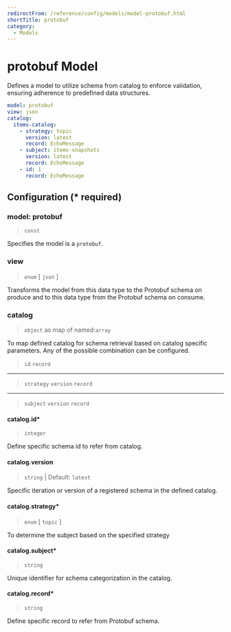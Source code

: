 ```yaml
---
redirectFrom: /reference/config/models/model-protobuf.html
shortTitle: protobuf
category:
  - Models
---
```


# protobuf Model

Defines a model to utilize schema from catalog to enforce validation, ensuring adherence to predefined data structures.

```yaml {1}
model: protobuf
view: json
catalog:
  items-catalog:
    - strategy: topic
      version: latest
      record: EchoMessage
    - subject: items-snapshots
      version: latest
      record: EchoMessage
    - id: 1
      record: EchoMessage
```

## Configuration (\* required)

### model: protobuf

> `const`

Specifies the model is a `protobuf`.

### view

> `enum` [ `json` ]

Transforms the model from this data type to the Protobuf schema on produce and to this data type from the Protobuf schema on consume.

### catalog

> `object` as map of named:`array`

To map defined catalog for schema retrieval based on catalog specific parameters. Any of the possible combination can be configured.

> `id`
> `record`
-----
> `strategy`
> `version`
> `record`
-----
> `subject`
> `version`
> `record`

#### catalog.id\*

> `integer`

Define specific schema id to refer from catalog.

#### catalog.version

> `string` | Default: `latest`

Specific iteration or version of a registered schema in the defined catalog.

#### catalog.strategy\*

> `enum` [ `topic` ]

To determine the subject based on the specified strategy

#### catalog.subject\*

> `string`

Unique identifier for schema categorization in the catalog.

#### catalog.record\*

> `string`

Define specific record to refer from Protobuf schema.
